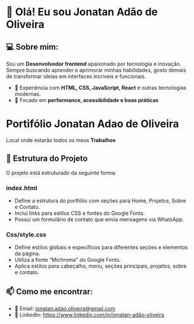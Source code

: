 # 👋 Olá! Eu sou Jonatan Adão de Oliveira  

## 💻 Sobre mim:  
Sou um **Desenvolvedor frontend** apaixonado por tecnologia e inovação. Sempre buscando aprender e aprimorar minhas habilidades, gosto demais de transformar ideias em interfaces incríveis e funcionais.  

- 🚀 Experiência com **HTML, CSS, JavaScript, React** e outras tecnologias modernas.  
- 🎯 Focado em **performance, acessibilidade e boas práticas**   

# Portifólio Jonatan Adao de Oliveira
Local onde estarão todos os meus **Trabalhos**

## 📄 Estrutura do Projeto
O projeto está estruturado da seguinte forma:

### index.html
- Define a estrutura do portfólio com seções para Home, Projetos, Sobre e Contato.
- Inclui links para estilos CSS e fontes do Google Fonts.
- Possui um formulário de contato que envia mensagens via WhatsApp.

### Css/style.css
- Define estilos globais e específicos para diferentes seções e elementos da página.
- Utiliza a fonte "Michroma" do Google Fonts.
- Aplica estilos para cabeçalho, menu, seções principais, projetos, sobre e contato.


## 📫 Como me encontrar:
- 📧 Email: jonatan.adao.oliveira@gmail.com
- 💼 LinkedIn: https://www.linkedin.com/in/jonatan-adão-oliveira
